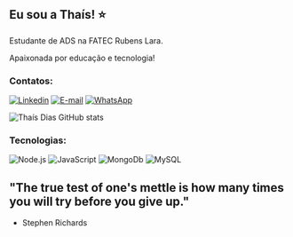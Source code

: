 ## Eu sou a Thaís! ⭐

Estudante de ADS na FATEC Rubens Lara.

Apaixonada por educação e tecnologia!
### Contatos:

[![Linkedin](https://img.shields.io/badge/LinkedIn-0077B5?style=for-the-badge&logo=linkedin&logoColor=white
)](https://www.linkedin.com/in/thaisdiasdev/)
[![E-mail](https://img.shields.io/badge/Gmail-D14836?style=for-the-badge&logo=gmail&logoColor=white
)](thaiisdiias15@gmail.com) [![WhatsApp](https://img.shields.io/badge/WhatsApp-25D366?style=for-the-badge&logo=whatsapp&logoColor=white
)](https://wa.me/5513981530056?text=Ol%C3%A1%21+Acabei+de+conhecer+seu+Reposit%C3%B3rio+no+GitHub.+)

![ Thaís Dias GitHub stats](https://github-readme-stats.vercel.app/api?username=devDiasTha&show_icons=true&theme=radical)

### Tecnologias:

![Node.js](https://img.shields.io/badge/Node.js-43853D?style=for-the-badge&logo=node.js&logoColor=white
) ![JavaScript](https://img.shields.io/badge/JavaScript-F7DF1E?style=for-the-badge&logo=javascript&logoColor=black
) ![MongoDb](https://img.shields.io/badge/MongoDB-4EA94B?style=for-the-badge&logo=mongodb&logoColor=white
) ![MySQL](https://img.shields.io/badge/MySQL-00000F?style=for-the-badge&logo=mysql&logoColor=white
)
## "The true test of one's mettle is how many times you will try before you give up."
- Stephen Richards
